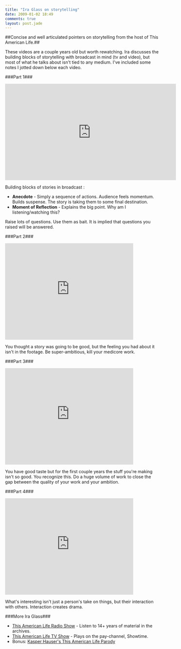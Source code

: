 ```yaml
---
title: "Ira Glass on storytelling"
date: 2009-01-02 18:49
comments: true
layout: post.jade
---
```

##Concise and well articulated pointers on storytelling from the host of This American Life.##

These videos are a couple years old but worth rewatching. Ira discusses the building blocks of storytelling with broadcast in mind (tv and video), but most of what he talks about isn't tied to any medium.  I've included some notes I jotted down below each video.

<!-- more -->

###Part 1###
<iframe width="560" height="315" src="http://www.youtube.com/embed/loxJ3FtCJJA" frameborder="0" allowfullscreen></iframe>

Building blocks of stories in broadcast :

* **Anecdote** - Simply a sequence of actions. Audience feels momentum. Builds suspense. The story is taking them to some final destination.
* **Moment of Reflection** - Explains the big point. Why am I listening/watching this?

Raise lots of questions. Use them as bait. It is implied that questions you raised will be answered.


###Part 2###

<iframe width="420" height="315" src="http://www.youtube.com/embed/KW6x7lOIsPE" frameborder="0" allowfullscreen></iframe>

You thought a story was going to be good, but the feeling you had about it isn't in the footage. Be super-ambitious, kill your medicore work.


###Part 3###

<iframe width="420" height="315" src="http://www.youtube.com/embed/BI23U7U2aUY" frameborder="0" allowfullscreen></iframe>

You have good taste but for the first couple years the stuff you're making isn't so good. You recognize this. Do a huge volume of work to close the gap between the quality of your work and your ambition.

###Part 4###

<iframe width="420" height="315" src="http://www.youtube.com/embed/baCJFAGEuJM" frameborder="0" allowfullscreen></iframe>

What's interesting isn't just a person's take on things, but their interaction with others. Interaction creates drama.

###More Ira Glass###

* <a href="http://www.thisamericanlife.org/
">This American Life Radio Show</a> - Listen to 14+ years of material in the archives.
* <a href="http://www.sho.com/site/thisamericanlife/home.do?source=thislife">This American Life TV Show</a> - Plays on the pay-channel, Showtime.
* Bonus: <a href="http://www.kasperhauser.com/this_am_life.html">Kasper Hauser's This American Life Parody</a>
